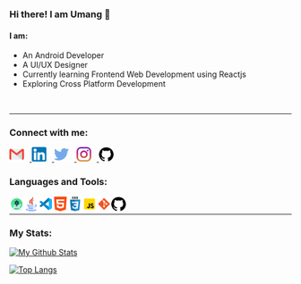 ### Hi there! I am Umang :wave:

#### I am:

* An Android Developer
* A UI/UX Designer
* Currently learning Frontend Web Development using Reactjs 
* Exploring Cross Platform Development

<br/>

***

### Connect with me:

<a href="mailto:umangsinha12@gmail.com">
         <img style="margin-right:10px" alt="Gmail" src="res/gmail.png"
         width=26px">
</a>

<a href="https://www.linkedin.com/in/umang-sinha/">
         <img style="margin-right:10px" alt="LinkedIn" src="res/linkedin.png"
         width=26px">
</a>

<a href="https://twitter.com/umangsinha_">
         <img style="margin-right:10px" alt="LinkedIn" src="res/twitter.png"
         width=26px">
</a>

<a href="https://www.instagram.com/umang__._/">
         <img style="margin-right:10px" alt="Instagram" src="res/instagram.png"
         width=26px">
</a>

<a href="https://www.github.com/umang-sinha/">
         <img alt="Instagram" src="res/github.png"
         width=26px">
</a>




### Languages and Tools:

<img align="left" alt="Android Studio" width="26px" src="res/android_studio.png" />
<img align="left" alt="Java" width="26px" src="res/java.png" />
<img align="left" alt="Visual Studio Code" width="26px" src="res/visual-studio-code.png" />
<img align="left" alt="HTML5" width="26px" src="res/html-5.png" />
<img align="left" alt="CSS3" width="26px" src="res/css3.png" />
<img align="left" alt="JavaScript" width="26px" src="res/javascript.png" />
<img align="left" alt="Git" width="26px" src="res/git.png" />
<img align="left" alt="GitHub" width="26px" src="res/github.png" />

<img />

***

### My Stats:

[![My Github Stats](https://github-readme-stats.vercel.app/api?username=umang-sinha&show_icons=true&hide_border=tru&&theme=dark&hide=stars&count_private=true)](https://github.com/umang-sinha?tab=follow)


[![Top Langs](https://github-readme-stats.vercel.app/api/top-langs/?username=umang-sinha&langs_count=8&layout=compact&theme=dark)](https://github.com/umang-sinha/github-readme-stats)
